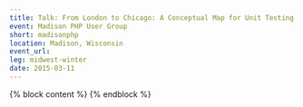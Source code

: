 ```yaml
---
title: Talk: From London to Chicago: A Conceptual Map for Unit Testing - Yitzchok Willroth
event: Madison PHP User Group
short: madisonphp
location: Madison, Wisconsin
event_url: 
leg: midwest-winter
date: 2015-03-11
---
```

{% block content %}
{% endblock %}